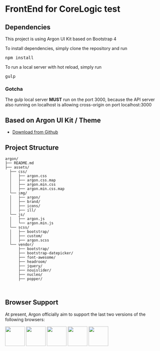 <h1 id="argon-design-system">FrontEnd for CoreLogic test</h1>

<h2 id="download-and-installation">Dependencies</h2>

<p>This project is using Argon UI Kit based on Bootstrap 4</p>
<p>To install dependencies, simply clone the repository and run <pre>npm install</pre></p>
<p>To run a local server with hot reload, simply run <pre>gulp</pre></p>

<h3 id="download-and-installation">Gotcha</h3>
<p>The gulp local server <strong>MUST</strong> run on the port 3000, because the API server also running on localhost is allowing cross-origin on port localhost:3000</p>

<h2 id="download-and-installation">Based on Argon UI Kit / Theme</h2>

<ul>
  <li><a href="https://github.com/creativetimofficial/argon-design-system/archive/master.zip">Download from Github</a></li>
</ul>

<h2 id="file-structure">Project Structure</h2>

<div class="highlighter-rouge"><div class="highlight"><pre class="highlight"><code>argon/
├── README.md
├── assets/
  ├── css/
  │   ├── argon.css
  │   ├── argon.css.map
  │   ├── argon.min.css
  │   ├── argon.min.css.map
  └── img/
  │   ├── argon/
  │   ├── brand/
  │   ├── icons/
  │   ├── ill/
  └── js/
  │   ├── argon.js
  │   └── argon.min.js
  └── scss/
  │   ├── bootstrap/
  │   ├── custom/
  │   ├── argon.scss
  └── vendor/
      ├── bootstrap/
      ├── bootstrap-datepicker/
      ├── font-awesome/
      ├── headroom/
      ├── jquery/
      ├── nouislider/
      ├── nucleo/
      ├── popper/

</code></pre></div></div>

<h2 id="browser-support">Browser Support</h2>

<p>At present, Argon officially aim to support the last two versions of the following browsers:</p>

<p><img src="https://s3.amazonaws.com/creativetim_bucket/github/browser/chrome.png" width="64" height="64" />
<img src="https://s3.amazonaws.com/creativetim_bucket/github/browser/firefox.png" width="64" height="64" />
<img src="https://s3.amazonaws.com/creativetim_bucket/github/browser/edge.png" width="64" height="64" />
<img src="https://s3.amazonaws.com/creativetim_bucket/github/browser/safari.png" width="64" height="64" />
<img src="https://s3.amazonaws.com/creativetim_bucket/github/browser/opera.png" width="64" height="64" /></p>
